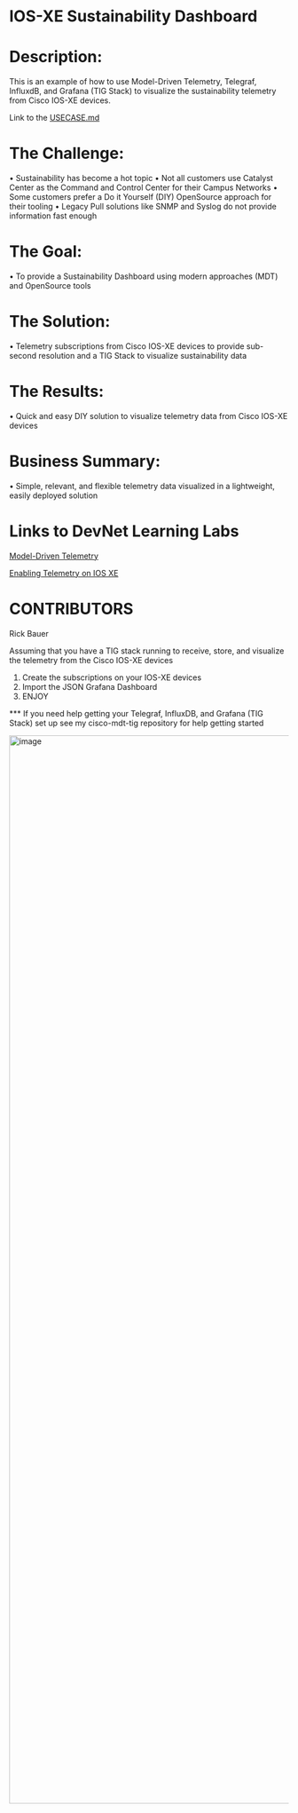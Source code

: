 # IOS-XE Sustainability Dashboard
# Description:

This is an example of how to use Model-Driven Telemetry, Telegraf, InfluxdB, and Grafana (TIG Stack) to visualize the sustainability telemetry from Cisco IOS-XE devices.  

Link to the [USECASE.md](https://github.com/rickbauer9482/IOS-XE-Sustainability-Dashboard/blob/main/USECASE.md)

# The Challenge:

•	Sustainability has become a hot topic
•	Not all customers use Catalyst Center as the Command and Control Center for their Campus Networks
•	Some customers prefer a Do it Yourself (DIY) OpenSource approach for their tooling
•	Legacy Pull solutions like SNMP and Syslog do not provide information fast enough 

# The Goal:

•	To provide a Sustainability Dashboard using modern approaches (MDT) and OpenSource tools

# The Solution:

•	Telemetry subscriptions from Cisco IOS-XE devices to provide sub-second resolution and a TIG Stack to visualize sustainability data

# The Results:

•	Quick and easy DIY solution to visualize telemetry data from Cisco IOS-XE devices

# Business Summary:

•	Simple, relevant, and flexible telemetry data visualized in a lightweight, easily deployed solution

# Links to DevNet Learning Labs

[Model-Driven Telemetry](https://developer.cisco.com/learning/labs/enabling_telemetry_on_iosxe/)

[Enabling Telemetry on IOS XE](https://developer.cisco.com/learning/labs/enabling_telemetry_on_iosxe/enabling-telemetry-on-ios-xe/)

# CONTRIBUTORS

Rick Bauer

Assuming that you have a TIG stack running to receive, store, and visualize the telemetry from the Cisco IOS-XE devices

1. Create the subscriptions on your IOS-XE devices
2. Import the JSON Grafana Dashboard
3. ENJOY

*** If you need help getting your Telegraf, InfluxDB, and Grafana (TIG Stack) set up see my cisco-mdt-tig repository for help getting started

<img width="1925" alt="image" src="https://github.com/rickbauer9482/IOS-XE-Sustainability-Dashboard/assets/19711276/b3b3efa0-67ec-47c4-bf15-15bf661625ac">
